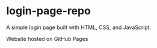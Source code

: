# login-page-repo
A simple login page built with HTML, CSS, and JavaScript.

Website hosted on GitHub Pages
